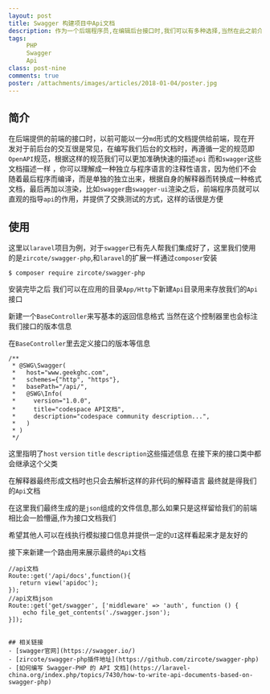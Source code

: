 ```yaml
---
layout: post
title: Swagger 构建项目中Api文档
description: 作为一个后端程序员,在编辑后台接口时,我们可以有多种选择,当然在此之前介绍过apidocJs,这里再介绍一个目前在用的接口管理工具Swagger
tags:
     PHP
     Swagger
     Api
class: post-nine
comments: true
poster: /attachments/images/articles/2018-01-04/poster.jpg
---
```


## 简介
在后端提供的前端的接口时，以前可能以一分`md`形式的文档提供给前端，现在开发对于前后台的交互很是常见，在编写我们后台的文档时，再遵循一定的规范即`OpenAPI`规范，根据这样的规范我们可以更加准确快速的描述`api`
而和`swagger`这些文档描述一样 ，你可以理解成一种独立与程序语言的注释性语言，因为他们不会随着最后程序而编译，而是单独的独立出来，根据自身的解释器而转换成一种格式文档，最后再加以渲染，比如`swagger`由`swagger-ui`渲染之后，前端程序员就可以直观的指导`api`的作用，并提供了交换测试的方式，这样的话很是方便

## 使用
这里以`laravel`项目为例，对于`swagger`已有先人帮我们集成好了，这里我们使用的是`zircote/swagger-php`,和`laravel`的扩展一样通过`composer`安装
```shell
$ composer require zircote/swagger-php
```

安装完毕之后 我们可以在应用的目录`App/Http`下新建`Api`目录用来存放我们的`Api`接口

新建一个`BaseController`来写基本的返回信息格式 当然在这个控制器里也会标注我们接口的版本信息

在`BaseController`里去定义接口的版本等信息
```php?start_inline=1
/**
 * @SWG\Swagger(
 *   host="www.geekghc.com",
 *   schemes={"http", "https"},
 *   basePath="/api/",
 *   @SWG\Info(
 *     version="1.0.0",
 *     title="codespace API文档",
 *     description="codespace community description...",
 *   )
 * )
 */
```
这里指明了`host` `version` `title` `description`这些描述信息 在接下来的接口类中都会继承这个父类

在解释器最终形成文档时也只会去解析这样的非代码的解释语言 最终就是得我们的`Api`文档

在这里我们最终生成的是`json`组成的文件信息,那么如果只是这样留给我们的前端相比会一脸懵逼,作为接口文档我们

希望其他人可以在线执行模拟接口信息并提供一定的`UI`这样看起来才是友好的

接下来新建一个路由用来展示最终的`Api`文档

```php?start_inline=1
//api文档
Route::get('/api/docs',function(){
   return view('apidoc');
});
//api文档json
Route::get('get/swagger', ['middleware' => 'auth', function () {
    echo file_get_contents('./swagger.json');
}]);


## 相关链接
- [swagger官网](https://swagger.io/)
- [zircote/swagger-php插件地址](https://github.com/zircote/swagger-php)
- [如何编写 Swagger-PHP 的 API 文档](https://laravel-china.org/index.php/topics/7430/how-to-write-api-documents-based-on-swagger-php)
